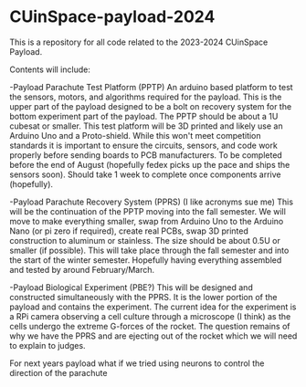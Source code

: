 # CUinSpace-payload-2024
This is a repository for all code related to the 2023-2024 CUinSpace Payload. 

Contents will include:

-Payload Parachute Test Platform (PPTP)
  An arduino based platform to test the sensors, motors, and algorithms required for the payload. This is the upper part of the payload designed to be a bolt on recovery system for the bottom experiment part of the payload. The PPTP should be about a 1U cubesat or smaller. This test platform will be 3D printed and likely use an Arduino Uno and a Proto-shield. While this won't meet competition standards it is important to ensure the circuits, sensors, and code work properly before sending boards to PCB manufacturers. To be completed before the end of August (hopefully fedex picks up the pace and ships the sensors soon). Should take 1 week to complete once components arrive (hopefully).

-Payload Parachute Recovery System (PPRS) (I like acronyms sue me)
  This will be the continuation of the PPTP moving into the fall semester. We will move to make everything smaller, swap from Arduino Uno to the Arduino Nano (or pi zero if required), create real PCBs, swap 3D printed construction to aluminum or stainless. The size should be about 0.5U or smaller (if possible). This will take place through the fall semester and into the start of the winter semester. Hopefully having everything assembled and tested by around February/March.

-Payload Biological Experiment (PBE?)
  This will be designed and constructed simultaneously with the PPRS. It is the lower portion of the payload and contains the experiment. The current idea for the experiment is a RPi camera observing a cell culture through a microscope (I think) as the cells undergo the extreme G-forces of the rocket. The question remains of why we have the PPRS and are ejecting out of the rocket which we will need to explain to judges. 




For next years payload what if we tried using neurons to control the direction of the parachute

